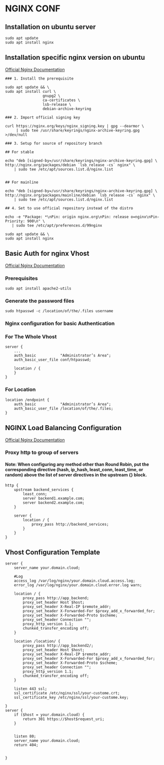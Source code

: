 # NGINX CONF
## Installation on ubuntu server
```shell
sudo apt update
sudo apt install nginx
```

## Installation specific nginx version on ubuntu
[Official Nginx Documentation](https://docs.nginx.com/nginx/admin-guide/installing-nginx/installing-nginx-open-source/)

```shell
### 1. Install the prerequisite

sudo apt update && \
sudo apt install curl \
                 gnupg2 \
                 ca-certificates \
                 lsb-release \
                 debian-archive-keyring

### 2. Import official signing key 

curl https://nginx.org/keys/nginx_signing.key | gpg --dearmor \
     | sudo tee /usr/share/keyrings/nginx-archive-keyring.gpg >/dev/null

### 3. Setup for source of repository branch

## For stable

echo "deb [signed-by=/usr/share/keyrings/nginx-archive-keyring.gpg] \
http://nginx.org/packages/debian `lsb_release -cs` nginx" \
    | sudo tee /etc/apt/sources.list.d/nginx.list


## For mainline

echo "deb [signed-by=/usr/share/keyrings/nginx-archive-keyring.gpg] \
http://nginx.org/packages/mainline/debian `lsb_release -cs` nginx" \
    | sudo tee /etc/apt/sources.list.d/nginx.list  

## 4. Set to use official repository instead of the distro 

echo -e "Package: *\nPin: origin nginx.org\nPin: release o=nginx\nPin-Priority: 900\n" \
   | sudo tee /etc/apt/preferences.d/99nginx

sudo apt update && \
sudo apt install nginx

```

## Basic Auth for nginx Vhost
[Official Nginx Documentation](https://docs.nginx.com/nginx/admin-guide/security-controls/configuring-http-basic-authentication/)

### Prerequisites

```shell
sudo apt install apache2-utils 
```

### Generate the password files
```shell
sudo htpasswd -c /location/of/the/.files username
```

### Nginx configuration for basic Authentication
### For The Whole Vhost
```nginx
server {
    ...
    auth_basic           "Administrator’s Area";
    auth_basic_user_file conf/htpasswd;

    location / {
    }
}
```
### For Location 
```nginx
location /endpoint {
    auth_basic           "Administrator’s Area";
    auth_basic_user_file /location/of/the/.files;
}
```
## NGINX Load Balancing Configuration 

[Official Nginx Documentation](https://docs.nginx.com/nginx/admin-guide/load-balancer/http-load-balancer/)

### Proxy http to group of servers
#### Note: When configuring any method other than Round Robin, put the corresponding directive (hash, ip_hash, least_conn, least_time, or random) above the list of server directives in the upstream {} block.
```nginx
http {
    upstream backend_services {
        least_conn;
        server backend1.example.com;
        server backend2.example.com;
    }

    server {
        location / {
            proxy_pass http://backend_services;
        }
    }
}
```

## Vhost Configuration Template

```nginx
server {
    server_name your.domain.cloud;

    #Log
    access_log /var/log/nginx/your.domain.cloud.access.log;
    error_log /var/log/nginx/your.domain.cloud.error.log warn;

    location / {
        proxy_pass http://app_backend;
        proxy_set_header Host $host;
        proxy_set_header X-Real-IP $remote_addr;
        proxy_set_header X-Forwarded-For $proxy_add_x_forwarded_for;
        proxy_set_header X-Forwarded-Proto $scheme;
        proxy_set_header Connection "";
        proxy_http_version 1.1;
        chunked_transfer_encoding off;
    }

    location /location/ {
        proxy_pass http://app_backend2/;
        proxy_set_header Host $host;
        proxy_set_header X-Real-IP $remote_addr;
        proxy_set_header X-Forwarded-For $proxy_add_x_forwarded_for;
        proxy_set_header X-Forwarded-Proto $scheme;
        proxy_set_header Connection "";
        proxy_http_version 1.1;
        chunked_transfer_encoding off;
    }

    listen 443 ssl;
    ssl_certificate /etc/nginx/ssl/your-custome.crt;
    ssl_certificate_key /etc/nginx/ssl/your-custome.key;

}
server {
    if ($host = your.domain.cloud) {
        return 301 https://$host$request_uri;
    } 


    listen 80;
    server_name your.domain.cloud;
    return 404; 


}
```

